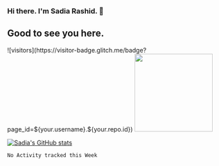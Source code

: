 ### Hi there. I'm Sadia Rashid. 👋

<!--
**Srashi25/Srashi25** is a ✨ _special_ ✨ repository because its `README.md` (this file) appears on your GitHub profile.

Here are some ideas to get you started:

- 🔭 I’m currently working on ...
- 🌱 I’m currently learning ...
- 👯 I’m looking to collaborate on ...
- 🤔 I’m looking for help with ...
- 💬 Ask me about ...
- 📫 How to reach me: ...
- 😄 Pronouns: ...
- ⚡ Fun fact: ...
-->
<h2>Good to see you here.</h2>
![visitors](https://visitor-badge.glitch.me/badge?page_id=${your.username}.${your.repo.id})

<img height="180em" src="https://github-readme-stats.vercel.app/api?username=Srashi25&show_icons=true&hide_border=true&&count_private=true&include_all_commits=true" />


[![Sadia's GitHub stats](https://github-readme-stats.vercel.app/api?username=srashi25&show_icons=true)](https://github.com/srashi25/github-readme-stats)
<!--START_SECTION:waka-->
```text
No Activity tracked this Week
```
<!--END_SECTION:waka-->
